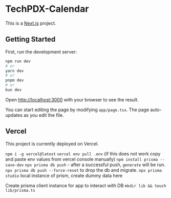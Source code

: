 # TechPDX-Calendar

This is a [Next.js](https://nextjs.org) project.

## Getting Started

First, run the development server:

```bash
npm run dev
# or
yarn dev
# or
pnpm dev
# or
bun dev
```

Open [http://localhost:3000](http://localhost:3000) with your browser to see the result.

You can start editing the page by modifying `app/page.tsx`. The page auto-updates as you edit the file.

## Vercel

This project is currently deployed on Vercel.

`npm i -g vercel@latest`
`vercel env pull .env` (if this does not work copy and paste env values from vercel console manually)
`npm install prisma --save-dev`
`npx prisma db push` - after a successful push, `generate` will be run.
`npx prisma db push --force-reset` to drop the db and migrate.
`npx prisma studio` local instance of prism, create dummy data here

Create prisma client instance for app to interact with DB `mkdir lib && touch lib/prisma.ts`

